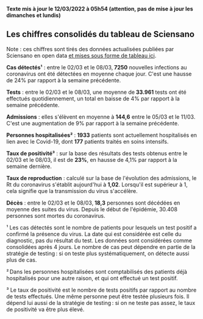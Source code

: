 <strong>Texte mis à jour le 12/03/2022 à 05h54 (attention, pas de mise à jour les dimanches et lundis)</strong><h2>Les chiffres consolidés du tableau de Sciensano</h2><p>Note : ces chiffres sont tirés des données actualisées publiées par Sciensano en open data <a href='https://datastudio.google.com/embed/u/0/reporting/c14a5cfc-cab7-4812-848c-0369173148ab/page/ZwmOB_blank'>et mises sous forme de tableau ici</a>.<p><strong>Cas détectés¹</strong> : entre le 02/03 et le 08/03,<strong> 7250</strong> nouvelles infections au coronavirus ont été détectées en moyenne chaque jour. C'est une hausse de 24% par rapport à la semaine précédente.<p><strong>Tests</strong> : entre le 02/03 et le 08/03, une moyenne de<strong> 33.961</strong> tests ont été effectués quotidiennement, un total en baisse de 4% par rapport à la semaine précédente.<p><strong>Admissions</strong> : elles s'élèvent en moyenne à <strong> 144,6</strong> entre le 05/03 et le 11/03. C'est une augmentation de 9% par rapport à la semaine précédente.<p><strong>Personnes hospitalisées²</strong> : <strong>1933</strong> patients sont actuellement hospitalisés en lien avec le Covid-19, dont <strong>177</strong> patients traités en soins intensifs.<p><strong>Taux de positivité³</strong> : sur la base des résultats des tests obtenus entre le 02/03 et le 08/03, il est de <strong>23%</strong>, en hausse de 4,1% par rapport à la semaine dernière.<p><strong>Taux de reproduction</strong> : calculé sur la base de l'évolution des admissions, le Rt du coronavirus s'établit aujourd'hui à <strong>1,02</strong>. Lorsqu'il est supérieur à 1, cela signifie que la transmission du virus s'accélère.<p><strong>Décès</strong> : entre le 02/03 et le 08/03,<strong> 18,3</strong> personnes sont décédées en moyenne des suites du virus. Depuis le début de l'épidémie, 30.408 personnes sont mortes du coronavirus.<p>¹ Les cas détectés sont le nombre de patients pour lesquels un test positif a confirmé la présence du virus. La date qui est considérée est celle du diagnostic, pas du résultat du test. Les données sont considérées comme consolidées après 4 jours. Le nombre de cas peut dépendre en partie de la stratégie de testing : si on teste plus systématiquement, on détecte aussi plus de cas.<p>² Dans les personnes hospitalisées sont comptabilisés des patients déjà hospitalisés pour une autre raison, et qui ont effectué un test positif.<p>³ Le taux de positivité est le nombre de tests positifs par rapport au nombre de tests effectués. Une même personne peut être testée plusieurs fois. Il dépend lui aussi de la stratégie de testing : si on ne teste pas assez, le taux de positivité va être plus élevé.